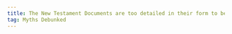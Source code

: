 ```yaml
---
title: The New Testament Documents are too detailed in their form to be legends
tag: Myths Debunked 
---
```

